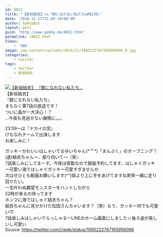 ```yaml
---
id: 8022
title: "【新垣結衣】\n『獣になれない私たち&#8230;"
date: '2018-11-21T21:00:10+08:00'
author: GakkyBot
layout: post
guid: 'http://www.gakky.me/8022.html'
permalink: /8022.html
Views:
    - '306'
image: /wp-content/uploads/2018/11/1065222767165956096_0.jpg
categories:
    - twitter
tags:
    - twitter
    - 新垣结衣
---
```


[![【新垣結衣】
『獣になれない私たち...](http://www.yui-aragaki.org/wp-content/uploads/2018/11/1065222767165956096_0.jpg)](http://www.yui-aragaki.org/wp-content/uploads/2018/11/1065222767165956096_0.jpg)  
【新垣結衣】  
『獣になれない私たち』  
まもなく第7話の放送です！  
ついに晶が一大決心！？  
…今夜も見逃せない展開に。。。

23:59〜は『ナカイの窓』  
けもなれチームで出演します  
お楽しみに！

ガッキーかわいいはしゃいでるゆいちゃん(\*´³`\*)「まんぷく」のオープニング？(違)結衣ちゃん～、振り向いて～（笑）  
7話楽しみにしてまーす。今夜は夜勤なので録画予約してます。はしゃぐガッキー可愛い海ではしゃぐガッキー可愛すぎませんか  
次はぜひとも動画お願いします(^^)肩より上に手をあげてますね笑笑一緒に走り回りたい。  
一生叶わぬ願望モンスターをハントしながら  
22時が来るの待ってます  
ホンマに海ではしゃぐ結衣ちゃん？  
結衣ちゃんに見せかけた松田さんちゃいます？（笑）もう、ガッキー何でも可愛い♡  
7話楽しみはしゃいでらっしゃるーLINEのホーム画面にしました☺︎後ろ姿が美しいし可愛い  
Source: <https://twitter.com/i/web/status/1065222767165956096>